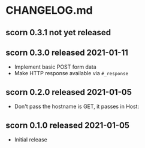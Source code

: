 
# CHANGELOG.md


## scorn 0.3.1 not yet released


## scorn 0.3.0 released 2021-01-11

* Implement basic POST form data
* Make HTTP response available via `#_response`


## scorn 0.2.0 released 2021-01-05

* Don't pass the hostname is GET, it passes in Host:


## scorn 0.1.0 released 2021-01-05

* Initial release

